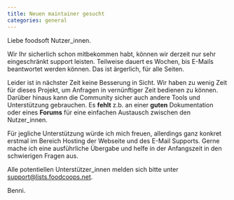 ```yaml
---
title: Neuen maintainer gesucht
categories: general
---
```

Liebe foodsoft Nutzer_innen.

Wir Ihr sicherlich schon mitbekommen habt, können wir derzeit nur sehr
eingeschränkt support leisten. Teilweise dauert es Wochen, bis E-Mails
beantwortet werden können. Das ist ärgerlich, für alle Seiten.

Leider ist in nächster Zeit keine Besserung in Sicht. Wir haben zu wenig Zeit
für dieses Projekt, um Anfragen in vernünftiger Zeit bedienen zu können. Darüber
hinaus kann die Community sicher auch andere Tools und Unterstützung gebrauchen.
Es **fehlt** z.b. an einer **guten** Dokumentation oder eines **Forums** für eine
einfachen Austausch zwischen den Nutzer_innen.

Für jegliche Unterstützung würde ich mich freuen, allerdings ganz konkret
erstmal im Bereich Hosting der Webseite und des E-Mail Supports. Gerne mache ich
eine ausführliche Übergabe und helfe in der Anfangszeit in den schwierigen
Fragen aus.

Alle potentiellen Unterstützer_innen melden sich bitte unter
support@lists.foodcoops.net.

Benni.
